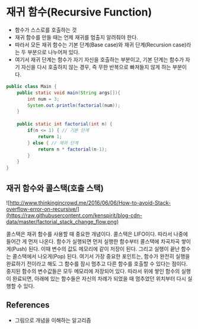 # 재귀 함수(Recursive Function)

* 함수가 스스로를 호출하는 것
* 재귀 함수를 만들 때는 언제 재귀를 멈출지 알려줘야 한다.
* 따라서 모든 재귀 함수는 기본 단계(Base case)와 재귀 단계(Recursion case)라는 두 부분으로 나누어져 있다.
* 여기서 재귀 단계는 함수가 자기 자신을 호출하는 부분이고, 기본 단계는 함수가 자기 자신을 다시 호출하지 않는 경우, 즉 무한 반복으로 빠져들지 않게 하는 부분이다.

```java
public class Main {
    public static void main(String args[]){
        int num = 3;
        System.out.println(factorial(num));
    }

    public static int factorial(int n) {
        if(n <= 1) { // 기본 단계
            return 1;
        } else { // 재귀 단계
            return n * factorial(n-1);
        }
    }
}
```

## 재귀 함수와 콜스택(호출 스택)

![http://www.thinkingincrowd.me/2016/06/06/How-to-avoid-Stack-overflow-error-on-recursive/](https://raw.githubusercontent.com/kenspirit/blog-cdn-data/master/factorial_stack_change_flow.png)

콜스택은 재귀 함수를 사용할 때 중요한 개념이다. 콜스택은 LIFO이다. 따라서 나중에 들어간 게 먼저 나온다. 함수가 실행되면 먼저 실행한 함수부터 콜스택에 차곡차곡 쌓이게(Push) 된다. 이때 변수의 값도 메모리에 같이 저장이 된다. 그리고 실행이 끝난 함수는 콜스택에서 나오게(Pop) 된다. 여기서 가장 중요한 포인트는, 함수가 완전히 실행을 완료하기 전이라고 해도 그 함수를 잠시 멈추고 다른 함수를 호출할 수 있다는 점이다. 중지된 함수의 변수값들은 모두 메모리에 저장되어 있다. 따라서 위에 쌓인 함수의 실행이 완료되면, 아래에 있는 함수들은 자신의 차례가 되었을 때 멈추었던 위치부터 다시 실행할 수 있다.

## References

* 그림으로 개념을 이해하는 알고리즘
